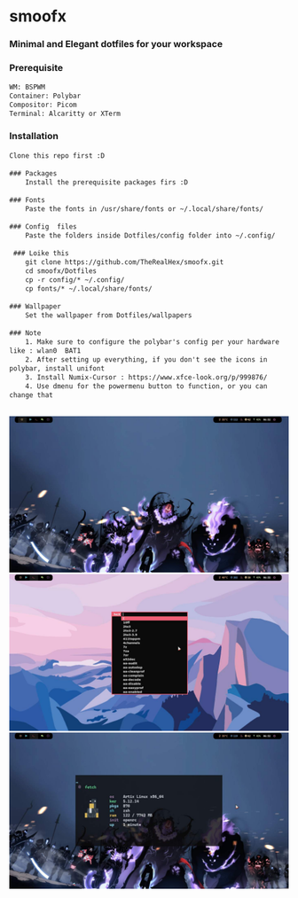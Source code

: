 # smoofx

### <b>Minimal</b> and <b>Elegant</b> dotfiles for your workspace

### Prerequisite
    WM: BSPWM
    Container: Polybar
    Compositor: Picom
    Terminal: Alcaritty or XTerm

### Installation

    Clone this repo first :D

    ### Packages
        Install the prerequisite packages firs :D

    ### Fonts
        Paste the fonts in /usr/share/fonts or ~/.local/share/fonts/

    ### Config  files
        Paste the folders inside Dotfiles/config folder into ~/.config/
            
     ### Loike this
        git clone https://github.com/TheRealHex/smoofx.git
        cd smoofx/Dotfiles
        cp -r config/* ~/.config/
        cp fonts/* ~/.local/share/fonts/

    ### Wallpaper
        Set the wallpaper from Dotfiles/wallpapers

    ### Note
        1. Make sure to configure the polybar's config per your hardware like : wlan0  BAT1
        2. After setting up everything, if you don't see the icons in polybar, install unifont
        3. Install Numix-Cursor : https://www.xfce-look.org/p/999876/
        4. Use dmenu for the powermenu button to function, or you can change that
<br>

<img src="https://github.com/TheRealHex/smoofx/blob/main/Screenshots/00.jpg">
<img src="https://github.com/TheRealHex/smoofx/blob/main/Screenshots/01.jpg">
<img src="https://github.com/TheRealHex/smoofx/blob/main/Screenshots/02.jpg">

